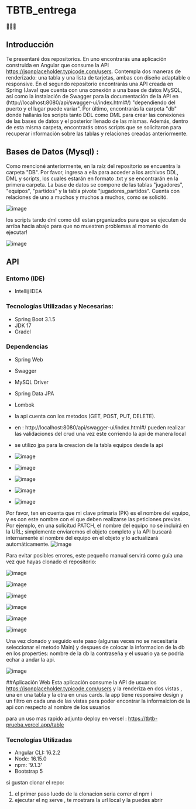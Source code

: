 # TBTB_entrega
🧑🏻‍💻
## Introducción 
Te presentaré dos repositorios. En uno encontrarás una aplicación construida en Angular que consume la API https://jsonplaceholder.typicode.com/users. Contempla dos maneras de renderizado: una tabla y una lista de tarjetas, ambas con diseño adaptable o responsive.
En el segundo repositorio encontrarás una API creada en Spring (Java) que cuenta con una conexión a una base de datos MySQL, así como la instalación de Swagger para la documentación de la API en (http://localhost:8080/api/swagger-ui/index.html#/) "dependiendo del puerto y el lugar puede variar".
Por último, encontrarás la carpeta "db" donde hallarás los scripts tanto DDL como DML para crear las conexiones de las bases de datos y el posterior llenado de las mismas. Además, dentro de esta misma carpeta, encontrarás otros scripts que se solicitaron para recuperar información sobre las tablas y relaciones creadas anteriormente.

##  Bases de Datos (Mysql) :
Como mencioné anteriormente, en la raíz del repositorio se encuentra la carpeta "DB". Por favor, ingresa a ella para acceder a los archivos DDL, DML y scripts, los cuales estarán en formato .txt y se encontrarán en la primera carpeta. La base de datos se compone de las tablas "jugadores", "equipos", "partidos" y la tabla pivote "jugadores_partidos". Cuenta con relaciones de uno a muchos y muchos a muchos, como se solicitó.

![image](https://github.com/leagut/TBTB_entrega/assets/81929427/67b6313c-64e7-48bb-8e69-30c18132a929)

los scripts tando dml como ddl estan prganizados para que se ejecuten de arriba hacia abajo para que no muestren problemas al momento de ejecutar!

![image](https://github.com/leagut/TBTB_entrega/assets/81929427/21cf1669-3818-4cfd-a1a1-d4aee482b5ef)


## API 

### Entorno (IDE)
- Intellij IDEA
  
### Tecnologías Utilizadas y Necesarias:
- Spring Boot 3.1.5
- JDK 17
- Gradel  

### Dependencias
- Spring Web
- Swagger
- MySQL Driver
- Spring Data JPA
- Lombok


- la api cuenta con los metodos (GET, POST, PUT, DELETE).
- en : http://localhost:8080/api/swagger-ui/index.html#/  pueden realizar las validaciones del crud una vez este corriendo la api de manera local
- se utilizo jpa para la creacion de la tabla equipos desde  la api
  
-   ![image](https://github.com/leagut/TBTB_entrega/assets/81929427/9169ed80-228d-4df6-95d7-c753cff78b99)
-   ![image](https://github.com/leagut/TBTB_entrega/assets/81929427/a0272724-98e7-4c33-8a0f-994fd4a408ae)
-   ![image](https://github.com/leagut/TBTB_entrega/assets/81929427/f9fb7f1d-5ac0-4e0c-9570-b60f31c2c580)
-   ![image](https://github.com/leagut/TBTB_entrega/assets/81929427/92ed7ca7-7218-402c-82a9-e3c5257dfd5a)
-   ![image](https://github.com/leagut/TBTB_entrega/assets/81929427/d50003b7-e512-4de5-a355-5c496fa63d14)

Por favor, ten en cuenta que mi clave primaria (PK) es el nombre del equipo, y es con este nombre con el que deben realizarse las peticiones previas. Por ejemplo, en una solicitud PATCH, el nombre del equipo no se incluirá en la URL; simplemente enviaremos el objeto completo y la API buscará internamente el nombre del equipo en el objeto y lo actualizará automáticamente.
![image](https://github.com/leagut/TBTB_entrega/assets/81929427/4170fda6-88fa-4402-a7c4-8d1241ec9fd6)


Para evitar posibles errores, este pequeño manual servirá como guía una vez que hayas clonado el repositorio:

![image](https://github.com/leagut/TBTB_entrega/assets/81929427/307e2429-652c-4f3c-988b-133088287898)

![image](https://github.com/leagut/TBTB_entrega/assets/81929427/72e5408a-e813-427d-9ff3-c3de8c531a96)

![image](https://github.com/leagut/TBTB_entrega/assets/81929427/c394e073-352b-44c2-9126-4b6a88dc527f)

![image](https://github.com/leagut/TBTB_entrega/assets/81929427/5582af31-390b-46c7-be6f-f93809851b8b)

![image](https://github.com/leagut/TBTB_entrega/assets/81929427/bcc932ac-e1e3-406d-96e4-f403fa9c0bbb)

![image](https://github.com/leagut/TBTB_entrega/assets/81929427/01654ea4-1d99-4f79-a2e7-1c96469a1566)

Una vez clonado y seguido este paso (algunas veces  no se necesitaria seleccionar el metodo Main) y despues de colocar la informacion de la db en los properties:
nombre de la db la contraseña y el usuario ya se podria echar a andar la api.

![image](https://github.com/leagut/TBTB_entrega/assets/81929427/211697b2-49fa-4d3a-ae6d-ba2cb6c4881e)



##Aplicación Web
Esta aplicación consume la API de usuarios https://jsonplaceholder.typicode.com/users y la renderiza en dos vistas , una en una tabla y la otra en unas cards.
la app tiene responsive design y un filtro en cada una de las vistas para poder encontrar la informaicion de la api con respecto al nombre de los usuarios 

para un uso mas rapido adjunto deploy en versel :
https://tbtb-prueba.vercel.app/table


### Tecnologías Utilizadas
- Angular CLI: 16.2.2
- Node: 16.15.0
- npm: '9.1.3'
- Bootstrap 5


si gustan clonar el repo:
1) el primer paso luedo de la clonacion seria correr el npm i
2) ejecutar el ng serve , te mostrara la url local y la puedes abrir









